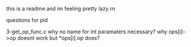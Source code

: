this is a readme and im feeling pretty lazy rn

questions for pld

3-get_op_func.c
why no name for int paramaters necessary?
why ops[i]->op doesnt work but *ops[i].op does?
